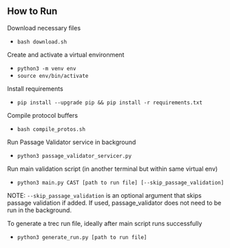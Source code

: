 ## How to Run

Download necessary files
- `bash download.sh`

Create and activate a virtual environment
- `python3 -m venv env`
- `source env/bin/activate`

Install requirements
- `pip install --upgrade pip && pip install -r requirements.txt`

Compile protocol buffers
- `bash compile_protos.sh`

Run Passage Validator service in background
- `python3 passage_validator_servicer.py`

Run main validation script (in another terminal but within same virtual env)
- `python3 main.py CAST [path to run file] [--skip_passage_validation]`

NOTE: `--skip_passage_validation` is an optional argument that skips passage validation if added. If used, passage_validator does not need to be run in the background.

To generate a trec run file, ideally after main script runs successfully
- `python3 generate_run.py [path to run file]`
